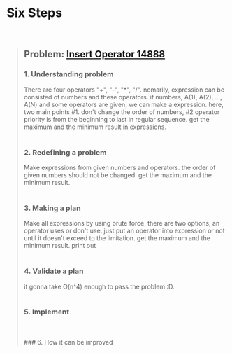 # Six Steps
<br />

> ## Problem: [Insert Operator 14888](https://www.acmicpc.net/problem/14888)
>
> ### 1. Understanding problem
>  There are four operators "+", "-", "\*", "/". nomarlly, expression can be consisted of numbers and these operators.
  if numbers, A(1), A(2), ..., A(N) and some operators are given, we can make a expression. here, two main points 
  #1. don't change the order of numbers, #2 operator priority is from the beginning to last in regular sequence. 
  get the maximum and the minimum result in expressions.
> <br />
> <br />
> ### 2. Redefining a problem
>  Make expressions from given numbers and operators. the order of given numbers should not be changed. get the maximum and
  the minimum result.
> <br />
> <br />
> ### 3. Making a plan
>  Make all expressions by using brute force. there are two options, an operator uses or don't use. just put an operator into
  expression or not until it doesn't exceed to the limitation. get the maximum and the minimum result. print out
> <br />
> <br />
> ### 4. Validate a plan
>  it gonna take O(n^4) enough to pass the problem :D.
> <br />
> <br />
> ### 5. Implement
>
> <br /> 
> <br />
> ### 6. How it can be improved
>
>
>

